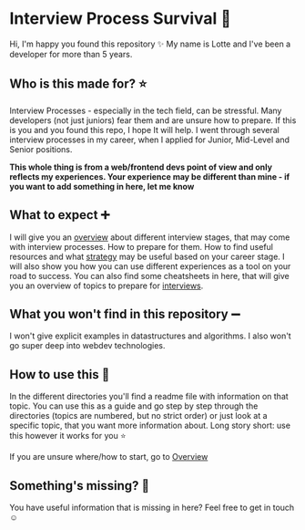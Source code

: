 # Interview Process Survival :rocket:

Hi, I'm happy you found this repository :sparkles: 
My name is Lotte and I've been a developer for more than 5 years.

## Who is this made for? :star:

Interview Processes - especially in the tech field, can be stressful. Many developers (not just juniors) fear them and are unsure how to prepare.
If this is you and you found this repo, I hope It will help. I went through several interview processes in my career, when I applied for
Junior, Mid-Level and Senior positions.

**This whole thing is from a web/frontend devs point of view and only reflects my experiences. Your experience may be different
than mine - if you want to add something in here, let me know**


## What to expect :heavy_plus_sign:

I will give you an [overview](0_OVERVIEW) about different interview stages, that may come with interview processes. How to prepare for them.
How to find useful resources and what [strategy](1_STRATEGY) may be useful based on your career stage.
I will also show you how you can use different experiences as a tool on your road to success.
You can also find some cheatsheets in here, that will give you an overview of topics to prepare for [interviews](5_INTERVIEW_PREP). 


## What you won't find in this repository :heavy_minus_sign:

I won't give explicit examples in datastructures and algorithms. 
I also won't go super deep into webdev technologies. 


## How to use this :raised_hands:

In the different directories you'll find a readme file with information on that topic.
You can use this as a guide and go step by step through the directories (topics are numbered, but no strict order)
or just look at a specific topic, that you want more information about.
Long story short: use this however it works for you :star:

If you are unsure where/how to start, go to [Overview](0_OVERVIEW)


## Something's missing? :ghost:

You have useful information that is missing in here? Feel free to get in touch :relaxed: